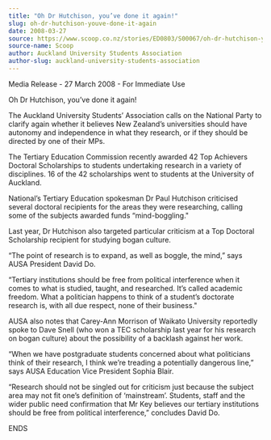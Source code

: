 ```yaml
---
title: "Oh Dr Hutchison, you’ve done it again!"
slug: oh-dr-hutchison-youve-done-it-again
date: 2008-03-27
source: https://www.scoop.co.nz/stories/ED0803/S00067/oh-dr-hutchison-youve-done-it-again.htm
source-name: Scoop
author: Auckland University Students Association
author-slug: auckland-university-students-association
---
```


<p>Media Release - 27 March 2008 - For Immediate Use</p>

<p>Oh Dr
Hutchison, you’ve done it again!</p>

<p>The Auckland University
Students’ Association calls on the National Party to
clarify again whether it believes New Zealand’s
universities should have autonomy and independence in what
they research, or if they should be directed by one of their
MPs.</p>

<p>The Tertiary Education Commission recently awarded 42
Top Achievers Doctoral Scholarships to students undertaking
research in a variety of disciplines. 16 of the 42
scholarships went to students at the University of
Auckland.</p>

<p>National’s Tertiary Education spokesman Dr
Paul Hutchison criticised several doctoral recipients for
the areas they were researching, calling some of the
subjects awarded funds “mind-boggling."</p>

<p>Last year, Dr
Hutchison also targeted particular criticism at a Top
Doctoral Scholarship recipient for studying bogan
culture.</p>

<p>“The point of research is to expand, as well as
boggle, the mind,” says AUSA President David
Do.</p>

<p>“Tertiary institutions should be free from political
interference when it comes to what is studied, taught, and
researched. It’s called academic freedom. What a
politician happens to think of a student’s doctorate
research is, with all due respect, none of their
business."</p>

<p>AUSA also notes that Carey-Ann Morrison of
Waikato University reportedly spoke to Dave Snell (who won a
TEC scholarship last year for his research on bogan culture)
about the possibility of a backlash against her
work.</p>

<p>“When we have postgraduate students concerned
about what politicians think of their research, I think
we’re treading a potentially dangerous line,” says AUSA
Education Vice President Sophia Blair.</p>

<p>“Research should
not be singled out for criticism just because the subject
area may not fit one’s definition of ‘mainstream’.
Students, staff and the wider public need confirmation that
Mr Key believes our tertiary institutions should be free
from political interference,” concludes David
Do.</p>

<p>ENDS<br><p>
         